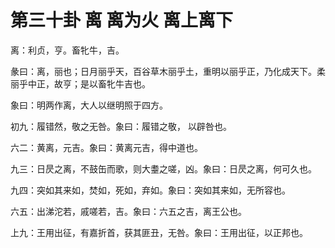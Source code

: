 # 第三十卦 离 离为火 离上离下


离：利贞，亨。畜牝牛，吉。

彖曰：离，丽也；日月丽乎天，百谷草木丽乎土，重明以丽乎正，乃化成天下。柔丽乎中正，故亨；是以畜牝牛吉也。

象曰：明两作离，大人以继明照于四方。

初九：履错然，敬之无咎。象曰：履错之敬， 以辟咎也。

六二：黄离，元吉。象曰：黄离元吉，得中道也。

九三：日昃之离，不鼓缶而歌，则大耋之嗟，凶。象曰：日昃之离，何可久也。

九四：突如其来如，焚如，死如，弃如。象曰：突如其来如，无所容也。

六五：出涕沱若，戚嗟若，吉。象曰：六五之吉，离王公也。

上九：王用出征，有嘉折首，获其匪丑，无咎。象曰：王用出征，以正邦也。
